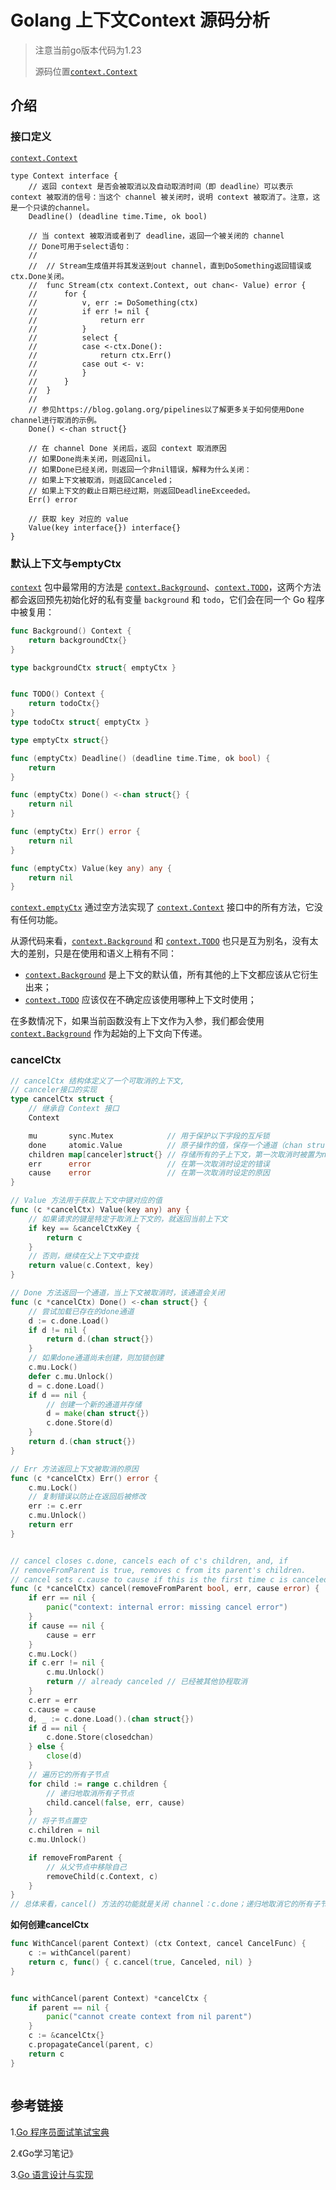 # Golang 上下文Context 源码分析

> 注意当前go版本代码为1.23
>
> 源码位置[`context.Context`](https://draveness.me/golang/tree/context.Context)

## 介绍

### 接口定义

 [`context.Context`](https://draveness.me/golang/tree/context.Context) 

```golang
type Context interface {
    // 返回 context 是否会被取消以及自动取消时间（即 deadline）可以表示 context 被取消的信号：当这个 channel 被关闭时，说明 context 被取消了。注意，这是一个只读的channel。
	Deadline() (deadline time.Time, ok bool)
    
	// 当 context 被取消或者到了 deadline，返回一个被关闭的 channel
    // Done可用于select语句：
    // 
    //  // Stream生成值并将其发送到out channel，直到DoSomething返回错误或ctx.Done关闭。
    //  func Stream(ctx context.Context, out chan<- Value) error {
    //      for {
    //          v, err := DoSomething(ctx)
    //          if err != nil {
    //              return err
    //          }
    //          select {
    //          case <-ctx.Done():
    //              return ctx.Err()
    //          case out <- v:
    //          }
    //      }
    //  }
    // 
    // 参见https://blog.golang.org/pipelines以了解更多关于如何使用Done channel进行取消的示例。
	Done() <-chan struct{}

	// 在 channel Done 关闭后，返回 context 取消原因
    // 如果Done尚未关闭，则返回nil。
    // 如果Done已经关闭，则返回一个非nil错误，解释为什么关闭：
    // 如果上下文被取消，则返回Canceled；
    // 如果上下文的截止日期已经过期，则返回DeadlineExceeded。
	Err() error

	// 获取 key 对应的 value
	Value(key interface{}) interface{}
}
```

### 默认上下文与emptyCtx

[`context`](https://github.com/golang/go/tree/master/src/context) 包中最常用的方法是 [`context.Background`](https://draveness.me/golang/tree/context.Background)、[`context.TODO`](https://draveness.me/golang/tree/context.TODO)，这两个方法都会返回预先初始化好的私有变量 `background` 和 `todo`，它们会在同一个 Go 程序中被复用：

```go
func Background() Context {
    return backgroundCtx{}
}

type backgroundCtx struct{ emptyCtx }


func TODO() Context {
	return todoCtx{}
}
type todoCtx struct{ emptyCtx }

type emptyCtx struct{}

func (emptyCtx) Deadline() (deadline time.Time, ok bool) {
	return
}

func (emptyCtx) Done() <-chan struct{} {
	return nil
}

func (emptyCtx) Err() error {
	return nil
}

func (emptyCtx) Value(key any) any {
	return nil
}
```

 [`context.emptyCtx`](https://draveness.me/golang/tree/context.emptyCtx) 通过空方法实现了 [`context.Context`](https://draveness.me/golang/tree/context.Context) 接口中的所有方法，它没有任何功能。

从源代码来看，[`context.Background`](https://draveness.me/golang/tree/context.Background) 和 [`context.TODO`](https://draveness.me/golang/tree/context.TODO) 也只是互为别名，没有太大的差别，只是在使用和语义上稍有不同：

- [`context.Background`](https://draveness.me/golang/tree/context.Background) 是上下文的默认值，所有其他的上下文都应该从它衍生出来；
- [`context.TODO`](https://draveness.me/golang/tree/context.TODO) 应该仅在不确定应该使用哪种上下文时使用；

在多数情况下，如果当前函数没有上下文作为入参，我们都会使用 [`context.Background`](https://draveness.me/golang/tree/context.Background) 作为起始的上下文向下传递。



### cancelCtx

```go
// cancelCtx 结构体定义了一个可取消的上下文, 
// canceler接口的实现
type cancelCtx struct {
    // 继承自 Context 接口
    Context

    mu       sync.Mutex            // 用于保护以下字段的互斥锁
    done     atomic.Value          // 原子操作的值，保存一个通道（chan struct{}），懒加载，在第一次取消时创建并关闭
    children map[canceler]struct{} // 存储所有的子上下文，第一次取消时被置为nil
    err      error                 // 在第一次取消时设定的错误
    cause    error                 // 在第一次取消时设定的原因
}

// Value 方法用于获取上下文中键对应的值
func (c *cancelCtx) Value(key any) any {
    // 如果请求的键是特定于取消上下文的，就返回当前上下文
    if key == &cancelCtxKey {
        return c
    }
    // 否则，继续在父上下文中查找
    return value(c.Context, key)
}

// Done 方法返回一个通道，当上下文被取消时，该通道会关闭
func (c *cancelCtx) Done() <-chan struct{} {
    // 尝试加载已存在的done通道
    d := c.done.Load()
    if d != nil {
        return d.(chan struct{})
    }
    // 如果done通道尚未创建，则加锁创建
    c.mu.Lock()
    defer c.mu.Unlock()
    d = c.done.Load()
    if d == nil {
        // 创建一个新的通道并存储
        d = make(chan struct{})
        c.done.Store(d)
    }
    return d.(chan struct{})
}

// Err 方法返回上下文被取消的原因
func (c *cancelCtx) Err() error {
    c.mu.Lock()
    // 复制错误以防止在返回后被修改
    err := c.err
    c.mu.Unlock()
    return err
}


// cancel closes c.done, cancels each of c's children, and, if
// removeFromParent is true, removes c from its parent's children.
// cancel sets c.cause to cause if this is the first time c is canceled.
func (c *cancelCtx) cancel(removeFromParent bool, err, cause error) {
	if err == nil {
		panic("context: internal error: missing cancel error")
	}
	if cause == nil {
		cause = err
	}
	c.mu.Lock()
	if c.err != nil {
		c.mu.Unlock()
		return // already canceled // 已经被其他协程取消
	}
	c.err = err
	c.cause = cause
	d, _ := c.done.Load().(chan struct{})
	if d == nil {
		c.done.Store(closedchan)
	} else {
		close(d)
	}
	// 遍历它的所有子节点
	for child := range c.children {
	    // 递归地取消所有子节点
		child.cancel(false, err, cause)
	}
	// 将子节点置空
	c.children = nil
	c.mu.Unlock()

	if removeFromParent {
	    // 从父节点中移除自己 
		removeChild(c.Context, c)
	}
}
// 总体来看，cancel() 方法的功能就是关闭 channel：c.done；递归地取消它的所有子节点；从父节点从删除自己。达到的效果是通过关闭 channel，将取消信号传递给了它的所有子节点。goroutine 接收到取消信号的方式就是 select 语句中的读 c.done 被选中。
```

**如何创建cancelCtx**

```go
func WithCancel(parent Context) (ctx Context, cancel CancelFunc) {
	c := withCancel(parent)
	return c, func() { c.cancel(true, Canceled, nil) }
}


func withCancel(parent Context) *cancelCtx {
	if parent == nil {
		panic("cannot create context from nil parent")
	}
	c := &cancelCtx{}
	c.propagateCancel(parent, c)
	return c
}



```







## 参考链接

1.[Go 程序员面试笔试宝典](https://golang.design/go-questions)

2.《Go学习笔记》

3.[Go 语言设计与实现](https://draveness.me/golang)

